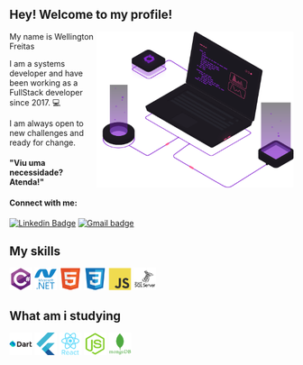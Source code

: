 
## Hey! Welcome to my profile!

<img align="right" src="https://raw.githubusercontent.com/WellingtonFreitas/WellingtonFreitas/344ce2c581a1c70020cc17a4f0c1b3f941eb7468/image/home-hero-illustration.svg" width="350"/>
My name is Wellington Freitas

I am a systems developer and have been working as a FullStack developer since 2017. 💻

I am always open to new challenges and ready for change.

####  "Viu uma necessidade? Atenda!"

#### Connect with me:
[![Linkedin Badge](https://img.shields.io/badge/-WellingtonFreitas-blue?style=flat-square&logo=Linkedin&logoColor=white&link=https://www.linkedin.com/in/isadora-rodrigues-stangarlin-48402b141/)](https://www.linkedin.com/in/wellington-freitas-43624283/) [![Gmail badge](https://img.shields.io/badge/-wellington.m.de.freitas-red?style=flat-square&logo=Gmail&logoColor=white&link=mailto:wellington.m.de.freitas@gmail.com)](mailto:wellington.m.de.freitas@gmail.com)



## My skills

<img src ="https://raw.githubusercontent.com/devicons/devicon/master/icons/csharp/csharp-original.svg" alt = "c#" width = "40" height = "40" style = "max-width: 100%;"> </img>  <img src ="https://raw.githubusercontent.com/devicons/devicon/master/icons/dot-net/dot-net-plain-wordmark.svg" alt = ".net" width = "40" height = "40" style = "max-width: 100%;"> </img> <img src ="https://raw.githubusercontent.com/devicons/devicon/master/icons/html5/html5-original.svg" alt = "HTML5" width = "40" height = "40" style = "max-width: 100%;"> </img> <img src ="https://raw.githubusercontent.com/devicons/devicon/master/icons/css3/css3-original.svg" alt = "CSS3" width = "40" height = "40" style = "max-width: 100%;"> </img> <img src ="https://raw.githubusercontent.com/devicons/devicon/master/icons/javascript/javascript-original.svg" alt = "JS" width = "40" height = "40" style = "max-width: 100%;"> </img> <img src ="https://raw.githubusercontent.com/devicons/devicon/master/icons/microsoftsqlserver/microsoftsqlserver-plain-wordmark.svg" alt = "SQLServer" width = "40" height = "40" style = "max-width: 100%;"> </img>

## What am i studying
 <img src ="https://raw.githubusercontent.com/devicons/devicon/c7d326b6009e60442abc35fa45706d6f30ee4c8e/icons/dart/dart-original-wordmark.svg" alt = "Redux" width = "40" height = "40" style = "max-width: 100%;"> </img> </img>  <img src ="https://raw.githubusercontent.com/devicons/devicon/c7d326b6009e60442abc35fa45706d6f30ee4c8e/icons/flutter/flutter-original.svg" alt = "Redux" width = "40" height = "40" style = "max-width: 100%;"> </img>    <img src ="https://raw.githubusercontent.com/devicons/devicon/master/icons/react/react-original-wordmark.svg" alt = "ReactJs" width = "40" height = "40" style = "max-width: 100%;"> </img>  <img src ="https://raw.githubusercontent.com/devicons/devicon/master/icons/nodejs/nodejs-original.svg" alt = "NodeJs" width = "40" height = "40" style = "max-width: 100%;"> </img>  <img src ="https://raw.githubusercontent.com/devicons/devicon/master/icons/mongodb/mongodb-plain-wordmark.svg" alt = "MongoDB" width = "40" height = "40" style = "max-width: 100%;"> </img> 



